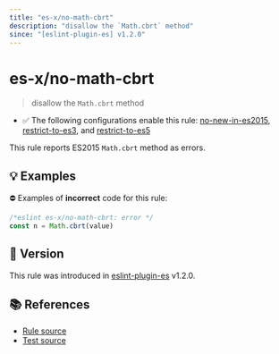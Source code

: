 ```yaml
---
title: "es-x/no-math-cbrt"
description: "disallow the `Math.cbrt` method"
since: "[eslint-plugin-es] v1.2.0"
---
```


# es-x/no-math-cbrt
> disallow the `Math.cbrt` method

- ✅ The following configurations enable this rule: [no-new-in-es2015], [restrict-to-es3], and [restrict-to-es5]

This rule reports ES2015 `Math.cbrt` method as errors.

## 💡 Examples

⛔ Examples of **incorrect** code for this rule:

<eslint-playground type="bad">

```js
/*eslint es-x/no-math-cbrt: error */
const n = Math.cbrt(value)
```

</eslint-playground>

## 🚀 Version

This rule was introduced in [eslint-plugin-es] v1.2.0.

[eslint-plugin-es]: https://github.com/mysticatea/eslint-plugin-es

## 📚 References

- [Rule source](https://github.com/eslint-community/eslint-plugin-es-x/blob/master/lib/rules/no-math-cbrt.js)
- [Test source](https://github.com/eslint-community/eslint-plugin-es-x/blob/master/tests/lib/rules/no-math-cbrt.js)

[no-new-in-es2015]: ../configs/index.md#no-new-in-es2015
[restrict-to-es3]: ../configs/index.md#restrict-to-es3
[restrict-to-es5]: ../configs/index.md#restrict-to-es5
